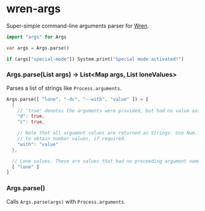 # wren-args
Super-simple command-line arguments parser for [Wren](https://github.com/munificent/wren).

```dart
import "args" for Args

var args = Args.parse()

if (args["special-mode"]) System.print("Special mode activated!")
```

### Args.parse(List<String> args) -> List<Map args, List loneValues>
Parses a list of strings like `Process.arguments`.

```dart
Args.parse([ "lone", "-dc", "--with", "value" ]) = [
  {
    // 'true' denotes the arguments were provided, but had no value assigned.
    "d": true,
    "c": true,

    // Note that all argument values are returned as Strings. Use Num.fromString
    // to obtain number values, if required.
    "with": "value"
  },

  // Lone values. These are values that had no preceeding argument name before them.
  [ "lone" ]
]
```

### Args.parse()
Calls `Args.parse(args)` with `Process.arguments`.
